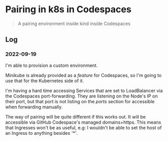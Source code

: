 # Pairing in k8s in Codespaces

> A pairing environment inside kind inside Codespaces

## Log
### 2022-09-19
I'm able to provision a custom environment.

Minikube is already provided as a _feature_ for Codespaces, so I'm going to use that for the Kubernetes side of it.

I'm having a hard time accessing Services that are set to LoadBalancer via the Codespaces port-forwarding.
They are listening on the Node's IP on their port, but that port is not listing on the _ports_ section for accessible when forwarding manually.

The way of pairing will be quite different if this works out. It will be accessible via GitHub Codespace's managed domains+https.
This means that Ingresses won't be as useful, e.g: I wouldn't be able to set the host of an Ingress to anything besides _'*'_.
